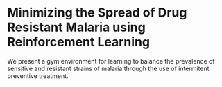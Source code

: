 # Minimizing the Spread of Drug Resistant Malaria using Reinforcement Learning

We present a gym environment for learning to balance the prevalence of sensitive and resistant strains of malaria through the use of intermitent preventive treatment.
